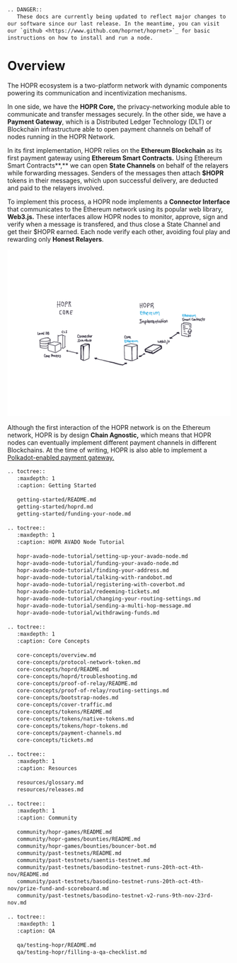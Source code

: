 ```eval_rst
.. DANGER::
   These docs are currently being updated to reflect major changes to our software since our last release. In the meantime, you can visit our `github <https://www.github.com/hoprnet/hoprnet>`_ for basic instructions on how to install and run a node.
```

# Overview

The HOPR ecosystem is a two-platform network with dynamic components powering its communication and incentivization mechanisms.

In one side, we have the **HOPR Core,** the privacy-networking module able to communicate and transfer messages securely. In the other side, we have a **Payment Gateway**, which is a Distributed Ledger Technology \(DLT\) or Blockchain infrastructure able to open payment channels on behalf of nodes running in the HOPR Network.

In its first implementation, HOPR relies on the **Ethereum Blockchain** as its first payment gateway using **Ethereum Smart Contracts.** Using Ethereum Smart Contracts**,** we can open **State Channels** on behalf of the relayers while forwarding messages. Senders of the messages then attach **\$HOPR** tokens in their messages, which upon successful delivery, are deducted and paid to the relayers involved.

To implement this process, a HOPR node implements a **Connector Interface** that communicates to the Ethereum network using its popular web library, **Web3.js.** These interfaces allow HOPR nodes to monitor, approve, sign and verify when a message is transfered, and thus close a State Channel and get their \$HOPR earned. Each node verify each other, avoiding foul play and rewarding only **Honest Relayers**.

![](./images/paper.bloc.8-2.png)

Although the first interaction of the HOPR network is on the Ethereum network, HOPR is by design **Chain Agnostic,** which means that HOPR nodes can eventually implement different payment channels in different Blockchains. At the time of writing, HOPR is also able to implement a [Polkadot-enabled payment gateway.](https://github.com/hoprnet/hopr-polkadot)

```eval_rst
.. toctree::
   :maxdepth: 1
   :caption: Getting Started

   getting-started/README.md
   getting-started/hoprd.md
   getting-started/funding-your-node.md

.. toctree::
   :maxdepth: 1
   :caption: HOPR AVADO Node Tutorial

   hopr-avado-node-tutorial/setting-up-your-avado-node.md
   hopr-avado-node-tutorial/funding-your-avado-node.md
   hopr-avado-node-tutorial/finding-your-address.md
   hopr-avado-node-tutorial/talking-with-randobot.md
   hopr-avado-node-tutorial/registering-with-coverbot.md
   hopr-avado-node-tutorial/redeeming-tickets.md
   hopr-avado-node-tutorial/changing-your-routing-settings.md
   hopr-avado-node-tutorial/sending-a-multi-hop-message.md
   hopr-avado-node-tutorial/withdrawing-funds.md

.. toctree::
   :maxdepth: 1
   :caption: Core Concepts

   core-concepts/overview.md
   core-concepts/protocol-network-token.md
   core-concepts/hoprd/README.md
   core-concepts/hoprd/troubleshooting.md
   core-concepts/proof-of-relay/README.md
   core-concepts/proof-of-relay/routing-settings.md
   core-concepts/bootstrap-nodes.md
   core-concepts/cover-traffic.md
   core-concepts/tokens/README.md
   core-concepts/tokens/native-tokens.md
   core-concepts/tokens/hopr-tokens.md
   core-concepts/payment-channels.md
   core-concepts/tickets.md

.. toctree::
   :maxdepth: 1
   :caption: Resources

   resources/glossary.md
   resources/releases.md

.. toctree::
   :maxdepth: 1
   :caption: Community

   community/hopr-games/README.md
   community/hopr-games/bounties/README.md
   community/hopr-games/bounties/bouncer-bot.md
   community/past-testnets/README.md
   community/past-testnets/saentis-testnet.md
   community/past-testnets/basodino-testnet-runs-20th-oct-4th-nov/README.md
   community/past-testnets/basodino-testnet-runs-20th-oct-4th-nov/prize-fund-and-scoreboard.md
   community/past-testnets/basodino-testnet-v2-runs-9th-nov-23rd-nov.md

.. toctree::
   :maxdepth: 1
   :caption: QA

   qa/testing-hopr/README.md
   qa/testing-hopr/filling-a-qa-checklist.md
```
